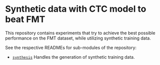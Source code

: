 # Synthetic data with CTC model to beat FMT

This repository contains experiments that try to achieve the best possible performance on the FMT dataset, while utilizing synthetic training data.

See the respective READMEs for sub-modules of the repository:

- [`synthesis`](synthesis/README.md) Handles the generation of synthetic training data.
